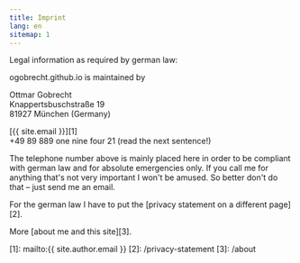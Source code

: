 ```yaml
---
title: Imprint
lang: en
sitemap: 1
---
```

Legal information as required by german law:

ogobrecht.github.io is maintained by

Ottmar Gobrecht  
Knappertsbuschstraße 19  
81927 München (Germany)

[{{ site.email }}][1]  
+49 89 889 one nine four 21 (read the next sentence!)

The telephone number above is mainly placed here in order to be compliant with german law and for absolute emergencies only. If you call me for anything that's not very important I won't be amused. So better don't do that – just send me an email.

For the german law I have to put the [privacy statement on a different page][2].

More [about me and this site][3].

[1]: mailto:{{ site.author.email }}
[2]: /privacy-statement
[3]: /about
